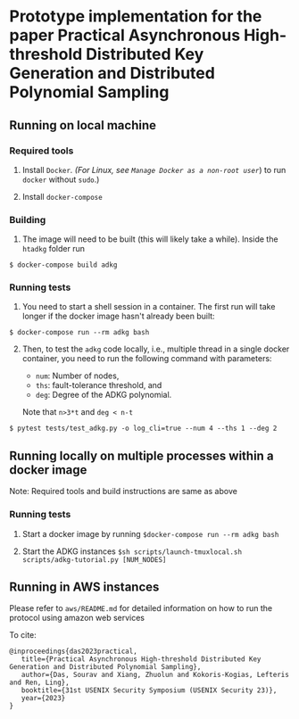 # Prototype implementation for the paper Practical Asynchronous High-threshold Distributed Key Generation and Distributed Polynomial Sampling

## Running on local machine

### Required tools
1. Install `Docker`_. (For Linux, see `Manage Docker as a non-root user`_) to
run ``docker`` without ``sudo``.)

2. Install `docker-compose`

### Building

1. The image will need to be built  (this will likely take a while). Inside the `htadkg` folder run
```
$ docker-compose build adkg
```

### Running tests

1. You need to start a shell session in a container. The first run will take longer if the docker image hasn't already been built:
```
$ docker-compose run --rm adkg bash
```

2. Then, to test the `adkg` code locally, i.e., multiple thread in a single docker container, you need to run the following command with parameters:
      - `num`: Number of nodes, 
      - `ths`: fault-tolerance threshold, and 
      - `deg`: Degree of the ADKG polynomial. 

   Note that `n>3*t` and `deg < n-t`
```
$ pytest tests/test_adkg.py -o log_cli=true --num 4 --ths 1 --deg 2
```
 
## Running locally on multiple processes within a docker image

Note: Required tools and build instructions are same as above

### Running tests
1. Start a docker image by running
```$docker-compose run --rm adkg bash ```

2. Start the ADKG instances
```$sh scripts/launch-tmuxlocal.sh scripts/adkg-tutorial.py [NUM_NODES]```


## Running in AWS instances
Please refer to `aws/README.md` for detailed information on how to run the protocol using amazon web services


To cite:
```
@inproceedings{das2023practical,
   title={Practical Asynchronous High-threshold Distributed Key Generation and Distributed Polynomial Sampling},
   author={Das, Sourav and Xiang, Zhuolun and Kokoris-Kogias, Lefteris and Ren, Ling},
   booktitle={31st USENIX Security Symposium (USENIX Security 23)},
   year={2023}
}
```